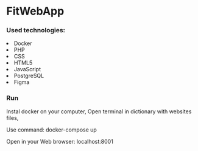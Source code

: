 # FitWebApp

### Used technologies:

<li>Docker</li>

<li>PHP</li>

<li>CSS</li>

<li>HTML5</li>

<li>JavaScript</li>

<li>PostgreSQL</li>

<li>Figma</li>


### Run
Instal docker on your computer,
Open terminal in dictionary with websites files,

Use command:
docker-compose up

Open in your Web browser:
localhost:8001
